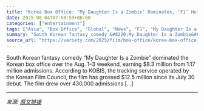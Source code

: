 ```yaml
---
title: "Korea Box Office: ‘My Daughter Is a Zombie’ Dominates, ‘F1’ Holds Second"
date: 2025-08-04T07:58:59+08:00
categories: ["entertainment"]
tags: ["Asia", "Box Office", "Global", "News", "F1", "My Daughter Is a Zombie", "Omniscient Reader", "The King of Kings"]
summary: "South Korean fantasy comedy &#8220;My Daughter Is a Zombie&#8221; dominated the Korean box office over the Aug. 1–3 weekend, earning $8.3 million from 1.17 million admissions. According to KOBIS, the "
source_url: "https://variety.com/2025/film/box-office/korea-box-office-my-daughter-is-a-zombie-f1-1236477616/"
---
```


South Korean fantasy comedy &#8220;My Daughter Is a Zombie&#8221; dominated the Korean box office over the Aug. 1–3 weekend, earning $8.3 million from 1.17 million admissions. According to KOBIS, the tracking service operated by the Korean Film Council, the film has grossed $12.5 million since its July 30 debut. The film drew over 430,000 admissions [&#8230;]

---

*来源: [原文链接](https://variety.com/2025/film/box-office/korea-box-office-my-daughter-is-a-zombie-f1-1236477616/)*
